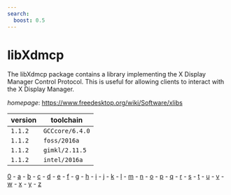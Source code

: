 ```yaml
---
search:
  boost: 0.5
---
```

# libXdmcp

The libXdmcp package contains a library implementing the X Display Manager Control Protocol. This is useful for allowing clients to interact with the X Display Manager.

*homepage*: <https://www.freedesktop.org/wiki/Software/xlibs>

version | toolchain
--------|----------
``1.1.2`` | ``GCCcore/6.4.0``
``1.1.2`` | ``foss/2016a``
``1.1.2`` | ``gimkl/2.11.5``
``1.1.2`` | ``intel/2016a``

[0](../0/index.md) - [a](../a/index.md) - [b](../b/index.md) - [c](../c/index.md) - [d](../d/index.md) - [e](../e/index.md) - [f](../f/index.md) - [g](../g/index.md) - [h](../h/index.md) - [i](../i/index.md) - [j](../j/index.md) - [k](../k/index.md) - [l](../l/index.md) - [m](../m/index.md) - [n](../n/index.md) - [o](../o/index.md) - [p](../p/index.md) - [q](../q/index.md) - [r](../r/index.md) - [s](../s/index.md) - [t](../t/index.md) - [u](../u/index.md) - [v](../v/index.md) - [w](../w/index.md) - [x](../x/index.md) - [y](../y/index.md) - [z](../z/index.md)

